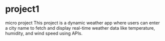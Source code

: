 # project1
micro project 
This project is a dynamic weather app where users can enter a city name to fetch and display real-time weather data like temperature, humidity, and wind speed using APIs.
